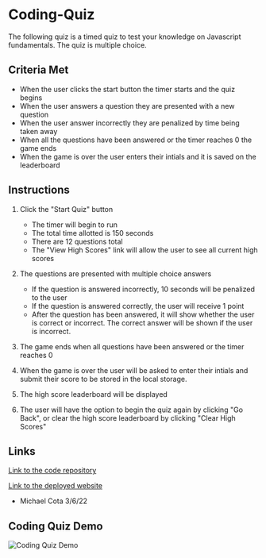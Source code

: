 # Coding-Quiz

The following quiz is a timed quiz to test your knowledge on Javascript fundamentals.
The quiz is multiple choice.

## Criteria Met
* When the user clicks the start button the timer starts and the quiz begins
* When the user answers a question they are presented with a new question
* When the user answer incorrectly they are penalized by time being taken away
* When all the questions have been answered or the timer reaches 0 the game ends
* When the game is over the user enters their intials and it is saved on the leaderboard

## Instructions
1. Click the "Start Quiz" button
    * The timer will begin to run
    * The total time allotted is 150 seconds
    * There are 12 questions total
    * The "View High Scores" link will allow the user to see all current high scores

2. The questions are presented with multiple choice answers
    * If the question is answered incorrectly, 10 seconds will be penalized to the user
    * If the question is answered correctly, the user will receive 1 point
    * After the question has been answered, it will show whether the user is correct or incorrect. The correct answer will be shown if the user is incorrect.

3. The game ends when all questions have been answered or the timer reaches 0

4. When the game is over the user will be asked to enter their intials and submit their score to be stored in the local storage.

5. The high score leaderboard will be displayed

6. The user will have the option to begin the quiz again by clicking "Go Back", or clear the high score leaderboard by clicking "Clear High Scores"

## Links
[Link to the code repository](https://github.com/mikecota09/Coding-Quiz.git)

[Link to the deployed website](https://mikecota09.github.io/Coding-Quiz/)

* Michael Cota 3/6/22

## Coding Quiz Demo
![Coding Quiz Demo](assets/coding-quiz-demo.gif)
